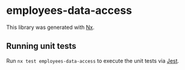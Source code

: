 
# employees-data-access

This library was generated with [Nx](https://nx.dev).

## Running unit tests

Run `nx test employees-data-access` to execute the unit tests via [Jest](https://jestjs.io).
